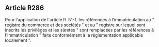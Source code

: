 Article R286
----
Pour l'application de l'article R. 51-1, les références à l'immatriculation au "
registre du commerce et des sociétés " et au " registre sur lequel sont inscrits
les privilèges et les sûretés " sont remplacées par les références à
l'immatriculation " faite conformément à la réglementation applicable localement
".
